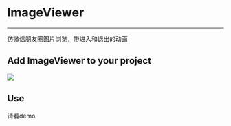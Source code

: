 # ImageViewer
----------------------------
仿微信朋友圈图片浏览，带进入和退出的动画

Add ImageViewer to your project
----------------------------
[![](https://jitpack.io/v/nesror/ImageViewer.svg)](https://jitpack.io/#nesror/ImageViewer)

Use
----------------------------
请看demo
